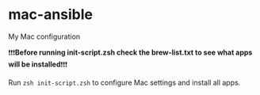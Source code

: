 # mac-ansible
My Mac configuration

❗❗❗**Before running init-script.zsh check the brew-list.txt to see what apps will be installed**❗❗❗

Run `zsh init-script.zsh` to configure Mac settings and install all apps.
